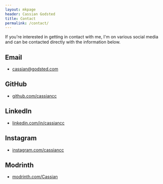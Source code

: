 ```yaml
---
layout: mkpage
header: Cassian Godsted
title: Contact
permalink: /contact/
---
```




If you're interested in getting in contact with me, I'm on various social media and can be contacted directly with the information below.

## Email
- cassian@godsted.com

## GitHub

- [github.com/cassiancc](https://github.com/cassiancc)

## LinkedIn

- [linkedin.com/in/cassiancc](https://linkedin.com/in/cassiancc) 

## Instagram

- [instagram.com/cassiancc](https://instagram.com/cassiancc) 

## Modrinth

- [modrinth.com/Cassian](https://modrinth.com/Cassian) 